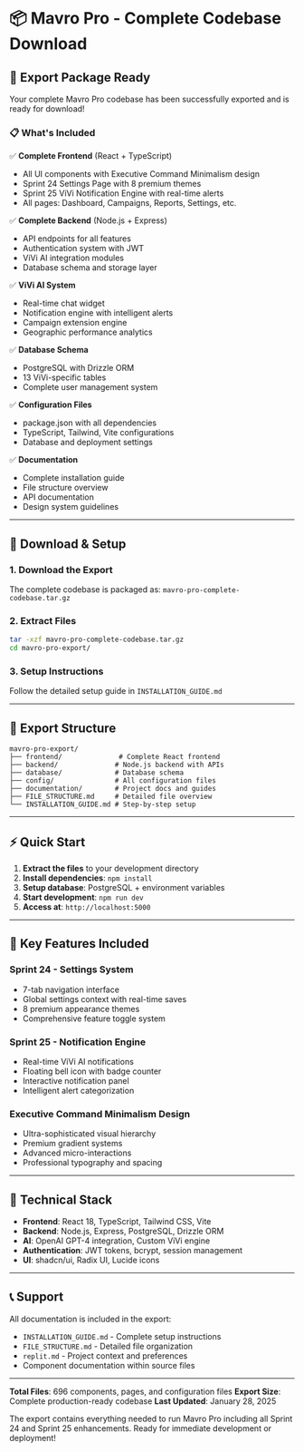 # 📦 Mavro Pro - Complete Codebase Download

## 🎯 Export Package Ready

Your complete Mavro Pro codebase has been successfully exported and is ready for download!

### 📋 What's Included

✅ **Complete Frontend** (React + TypeScript)
- All UI components with Executive Command Minimalism design
- Sprint 24 Settings Page with 8 premium themes
- Sprint 25 ViVi Notification Engine with real-time alerts
- All pages: Dashboard, Campaigns, Reports, Settings, etc.

✅ **Complete Backend** (Node.js + Express)
- API endpoints for all features
- Authentication system with JWT
- ViVi AI integration modules
- Database schema and storage layer

✅ **ViVi AI System**
- Real-time chat widget
- Notification engine with intelligent alerts
- Campaign extension engine
- Geographic performance analytics

✅ **Database Schema**
- PostgreSQL with Drizzle ORM
- 13 ViVi-specific tables
- Complete user management system

✅ **Configuration Files**
- package.json with all dependencies
- TypeScript, Tailwind, Vite configurations
- Database and deployment settings

✅ **Documentation**
- Complete installation guide
- File structure overview
- API documentation
- Design system guidelines

---

## 🚀 Download & Setup

### 1. Download the Export
The complete codebase is packaged as: `mavro-pro-complete-codebase.tar.gz`

### 2. Extract Files
```bash
tar -xzf mavro-pro-complete-codebase.tar.gz
cd mavro-pro-export/
```

### 3. Setup Instructions
Follow the detailed setup guide in `INSTALLATION_GUIDE.md`

---

## 📁 Export Structure

```
mavro-pro-export/
├── frontend/              # Complete React frontend
├── backend/              # Node.js backend with APIs
├── database/             # Database schema
├── config/               # All configuration files
├── documentation/        # Project docs and guides
├── FILE_STRUCTURE.md     # Detailed file overview
└── INSTALLATION_GUIDE.md # Step-by-step setup
```

---

## ⚡ Quick Start

1. **Extract the files** to your development directory
2. **Install dependencies**: `npm install`
3. **Setup database**: PostgreSQL + environment variables
4. **Start development**: `npm run dev`
5. **Access at**: `http://localhost:5000`

---

## 🎨 Key Features Included

### Sprint 24 - Settings System
- 7-tab navigation interface
- Global settings context with real-time saves
- 8 premium appearance themes
- Comprehensive feature toggle system

### Sprint 25 - Notification Engine
- Real-time ViVi AI notifications
- Floating bell icon with badge counter
- Interactive notification panel
- Intelligent alert categorization

### Executive Command Minimalism Design
- Ultra-sophisticated visual hierarchy
- Premium gradient systems
- Advanced micro-interactions
- Professional typography and spacing

---

## 🔧 Technical Stack

- **Frontend**: React 18, TypeScript, Tailwind CSS, Vite
- **Backend**: Node.js, Express, PostgreSQL, Drizzle ORM
- **AI**: OpenAI GPT-4 integration, Custom ViVi engine
- **Authentication**: JWT tokens, bcrypt, session management
- **UI**: shadcn/ui, Radix UI, Lucide icons

---

## 📞 Support

All documentation is included in the export:
- `INSTALLATION_GUIDE.md` - Complete setup instructions
- `FILE_STRUCTURE.md` - Detailed file organization
- `replit.md` - Project context and preferences
- Component documentation within source files

---

**Total Files**: 696 components, pages, and configuration files
**Export Size**: Complete production-ready codebase
**Last Updated**: January 28, 2025

The export contains everything needed to run Mavro Pro including all Sprint 24 and Sprint 25 enhancements. Ready for immediate development or deployment!